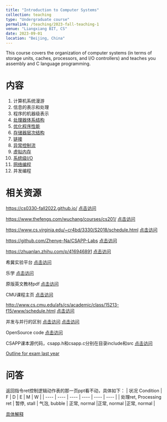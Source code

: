 ```yaml
---
title: "Introduction to Computer Systems"
collection: teaching
type: "Undergraduate course"
permalink: /teaching/2023-fall-teaching-1
venue: "Liangxiang BIT, CS"
date: 2023-09-01
location: "Beijing, China"
---
```


This course covers the organization of computer systems (in terms of storage units, caches, processors, and I/O controllers) and teaches you assembly and C language programming.

内容
======
1. 计算机系统漫游
2. 信息的表示和处理
3. 程序的机器级表示
4. [处理器体系结构](/files/chapter4.pdf)
5. [优化程序性能](/files/chapter5.pdf)
6. [存储器层次结构](/files/chapter6.pdf)
7. [链接](/files/chapter7.pdf)
8. [异常控制流](/files/chapter8.pdf)
9. [虚拟内存](/files/chapter9.pdf)
10. [系统级I/O](/files/chapter10.pdf)
11. [网络编程](/files/chapter11.pdf)
12. 并发编程

相关资源
======
https://cs0330-fall2022.github.io/ [点击访问](https://cs0330-fall2022.github.io/)

https://www.thefengs.com/wuchang/courses/cs201/ [点击访问](https://www.thefengs.com/wuchang/courses/cs201/)

https://www.cs.virginia.edu/~cr4bd/3330/S2018/schedule.html [点击访问](https://www.cs.virginia.edu/~cr4bd/3330/S2018/schedule.html)

https://github.com/Zhenye-Na/CSAPP-Labs [点击访问](https://github.com/Zhenye-Na/CSAPP-Labs)

https://zhuanlan.zhihu.com/p/416946891 [点击访问](https://zhuanlan.zhihu.com/p/416946891)

希冀实验平台 [点击访问](https://course.educg.net/)

乐学 [点击访问](https://lexue.bit.edu.cn/course/view.php?id=13982)

原版英文教材pdf [点击访问](https://www.cs.sfu.ca/~ashriram/Courses/CS295/assets/books/CSAPP_2016.pdf)

CMU课程主页 [点击访问](http://csapp.cs.cmu.edu/3e/home.html)

http://www.cs.cmu.edu/afs/cs/academic/class/15213-f15/www/schedule.html [点击访问](http://www.cs.cmu.edu/afs/cs/academic/class/15213-f15/www/schedule.html)

并发与并行的区别 [点击访问](https://blog.csdn.net/zz00008888/article/details/131911746) [点击访问](https://baijiahao.baidu.com/s?id=1761797882189935301&wfr=spider&for=pc)

OpenSource code [点击访问](https://github.com/gaocegege/ICS-Labs)

CSAPP课本源代码，csapp.h和csapp.c分别在目录include和src [点击访问](/files/code.tar)

[Outline for exam last year](/files/syllabus_last_year.pdf)

问答
======
返回指令ret控制逻辑动作表的那一页ppt看不动，具体如下：
|  状况 Condition   | F  |  D  | E | M | W | 
|  ----  | ----  | ----  | ----  | ----  | ----  |
| 处理ret, Processing ret | 暂停, stall | 气泡, bubble | 正常, normal |正常, normal |正常, normal |

[具体解释](/files/chapter_correct_report.pdf)





